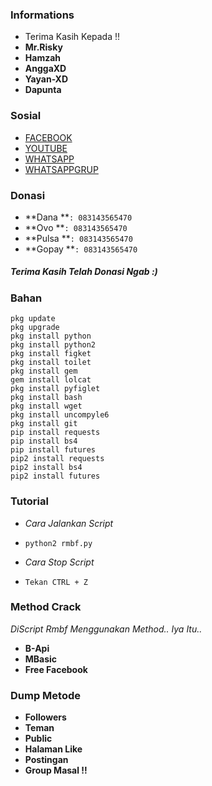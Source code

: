 ### Informations
* Terima Kasih Kepada !!
* **Mr.Risky**
* **Hamzah**
* **AnggaXD**
* **Yayan-XD**
* **Dapunta**

### Sosial
* [FACEBOOK](https://m.facebook.com/llovexnxx)
* [YOUTUBE](xnxx.com)
* [WHATSAPP](https://wa.me/6283143565470)
* [WHATSAPPGRUP](xnxx.com)

### Donasi
* **Dana **```: 083143565470```
* **Ovo **```: 083143565470```
* **Pulsa **```: 083143565470```
* **Gopay **```: 083143565470```

##### Terima Kasih Telah Donasi Ngab :)

### Bahan
```
pkg update
pkg upgrade
pkg install python
pkg install python2
pkg install figket
pkg install toilet
pkg install gem
gem install lolcat
pkg install pyfiglet
pkg install bash
pkg install wget
pkg install uncompyle6
pkg install git
pip install requests
pip install bs4
pip install futures
pip2 install requests
pip2 install bs4
pip2 install futures
```

### Tutorial
* _Cara Jalankan Script_
* ```python2 rmbf.py```

* _Cara Stop Script_
* ```Tekan CTRL + Z```

### Method Crack
_DiScript Rmbf Menggunakan Method.. Iya Itu.._
* **B-Api**
* **MBasic**
* **Free Facebook**

### Dump Metode
* **Followers**
* **Teman**
* **Public**
* **Halaman Like**
* **Postingan**
* **Group Masal !!**



